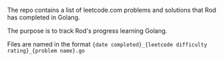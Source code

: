 The repo contains a list of leetcode.com problems and solutions that Rod has completed in Golang.

The purpose is to track Rod's progress learning Golang.

Files are named in the format `{date completed}_{leetcode difficulty rating}_{problem name}.go`
